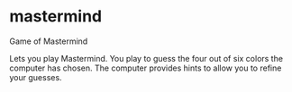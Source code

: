 # mastermind
Game of Mastermind

Lets you play Mastermind.  You play to guess the four out of six colors the computer has chosen.  The computer provides hints to allow you to refine your guesses.
